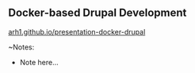 ## Docker-based Drupal Development

[arh1.github.io/presentation-docker-drupal](https://arh1.github.io/presentation-docker-drupal/)

~Notes:

*   Note here...
